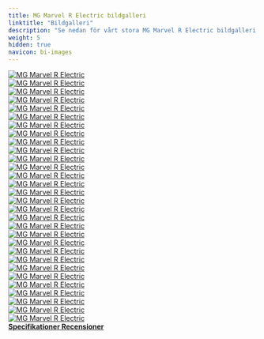 ```yaml
---
title: MG Marvel R Electric bildgalleri
linktitle: "Bildgalleri"
description: "Se nedan för vårt stora MG Marvel R Electric bildgalleri. Klicka på bilderna för högupplösta versioner."
weight: 5
hidden: true
navicon: bi-images
---
```

<!-- markdownlint-disable MD033 -->
<div class="row" id ="my-gallery">
	<div class="pswp-grid-item col-6 col-md-4">
		<a href="https://media.evkx.net/multimedia/models/mg/marvel_r/marvel_r_electric/cupholder_1.jpg"
data-pswp-src="https://media.evkx.net/multimedia/models/mg/marvel_r/marvel_r_electric/cupholder_1.jpg"
data-pswp-width="3000"
data-pswp-height="2308" 
target="_blank">
			<img src="https://media.evkx.net/multimedia/models/mg/marvel_r/marvel_r_electric/cupholder_1_xst.jpg" alt="MG Marvel R Electric" class="img-fluid " />
		</a>
	</div>
	<div class="pswp-grid-item col-6 col-md-4">
		<a href="https://media.evkx.net/multimedia/models/mg/marvel_r/marvel_r_electric/doorstorage_1.jpg"
data-pswp-src="https://media.evkx.net/multimedia/models/mg/marvel_r/marvel_r_electric/doorstorage_1.jpg"
data-pswp-width="3000"
data-pswp-height="2132" 
target="_blank">
			<img src="https://media.evkx.net/multimedia/models/mg/marvel_r/marvel_r_electric/doorstorage_1_xst.jpg" alt="MG Marvel R Electric" class="img-fluid " />
		</a>
	</div>
	<div class="pswp-grid-item col-6 col-md-4">
		<a href="https://media.evkx.net/multimedia/models/mg/marvel_r/marvel_r_electric/drivetrain_1.jpg"
data-pswp-src="https://media.evkx.net/multimedia/models/mg/marvel_r/marvel_r_electric/drivetrain_1.jpg"
data-pswp-width="3000"
data-pswp-height="2313" 
target="_blank">
			<img src="https://media.evkx.net/multimedia/models/mg/marvel_r/marvel_r_electric/drivetrain_1_xst.jpg" alt="MG Marvel R Electric" class="img-fluid " />
		</a>
	</div>
	<div class="pswp-grid-item col-6 col-md-4">
		<a href="https://media.evkx.net/multimedia/models/mg/marvel_r/marvel_r_electric/exterior_1.jpg"
data-pswp-src="https://media.evkx.net/multimedia/models/mg/marvel_r/marvel_r_electric/exterior_1.jpg"
data-pswp-width="3000"
data-pswp-height="2000" 
target="_blank">
			<img src="https://media.evkx.net/multimedia/models/mg/marvel_r/marvel_r_electric/exterior_1_xst.jpg" alt="MG Marvel R Electric" class="img-fluid " />
		</a>
	</div>
	<div class="pswp-grid-item col-6 col-md-4">
		<a href="https://media.evkx.net/multimedia/models/mg/marvel_r/marvel_r_electric/exterior_2.jpg"
data-pswp-src="https://media.evkx.net/multimedia/models/mg/marvel_r/marvel_r_electric/exterior_2.jpg"
data-pswp-width="2560"
data-pswp-height="1707" 
target="_blank">
			<img src="https://media.evkx.net/multimedia/models/mg/marvel_r/marvel_r_electric/exterior_2_xst.jpg" alt="MG Marvel R Electric" class="img-fluid " />
		</a>
	</div>
	<div class="pswp-grid-item col-6 col-md-4">
		<a href="https://media.evkx.net/multimedia/models/mg/marvel_r/marvel_r_electric/exterior_3.jpg"
data-pswp-src="https://media.evkx.net/multimedia/models/mg/marvel_r/marvel_r_electric/exterior_3.jpg"
data-pswp-width="3000"
data-pswp-height="2001" 
target="_blank">
			<img src="https://media.evkx.net/multimedia/models/mg/marvel_r/marvel_r_electric/exterior_3_xst.jpg" alt="MG Marvel R Electric" class="img-fluid " />
		</a>
	</div>
	<div class="pswp-grid-item col-6 col-md-4">
		<a href="https://media.evkx.net/multimedia/models/mg/marvel_r/marvel_r_electric/exterior_4.jpg"
data-pswp-src="https://media.evkx.net/multimedia/models/mg/marvel_r/marvel_r_electric/exterior_4.jpg"
data-pswp-width="3000"
data-pswp-height="2000" 
target="_blank">
			<img src="https://media.evkx.net/multimedia/models/mg/marvel_r/marvel_r_electric/exterior_4_xst.jpg" alt="MG Marvel R Electric" class="img-fluid " />
		</a>
	</div>
	<div class="pswp-grid-item col-6 col-md-4">
		<a href="https://media.evkx.net/multimedia/models/mg/marvel_r/marvel_r_electric/frontseats_1.jpg"
data-pswp-src="https://media.evkx.net/multimedia/models/mg/marvel_r/marvel_r_electric/frontseats_1.jpg"
data-pswp-width="3000"
data-pswp-height="1999" 
target="_blank">
			<img src="https://media.evkx.net/multimedia/models/mg/marvel_r/marvel_r_electric/frontseats_1_xst.jpg" alt="MG Marvel R Electric" class="img-fluid " />
		</a>
	</div>
	<div class="pswp-grid-item col-6 col-md-4">
		<a href="https://media.evkx.net/multimedia/models/mg/marvel_r/marvel_r_electric/frontseats_2.jpg"
data-pswp-src="https://media.evkx.net/multimedia/models/mg/marvel_r/marvel_r_electric/frontseats_2.jpg"
data-pswp-width="3000"
data-pswp-height="1999" 
target="_blank">
			<img src="https://media.evkx.net/multimedia/models/mg/marvel_r/marvel_r_electric/frontseats_2_xst.jpg" alt="MG Marvel R Electric" class="img-fluid " />
		</a>
	</div>
	<div class="pswp-grid-item col-6 col-md-4">
		<a href="https://media.evkx.net/multimedia/models/mg/marvel_r/marvel_r_electric/frontseats_3.jpg"
data-pswp-src="https://media.evkx.net/multimedia/models/mg/marvel_r/marvel_r_electric/frontseats_3.jpg"
data-pswp-width="3000"
data-pswp-height="1999" 
target="_blank">
			<img src="https://media.evkx.net/multimedia/models/mg/marvel_r/marvel_r_electric/frontseats_3_xst.jpg" alt="MG Marvel R Electric" class="img-fluid " />
		</a>
	</div>
	<div class="pswp-grid-item col-6 col-md-4">
		<a href="https://media.evkx.net/multimedia/models/mg/marvel_r/marvel_r_electric/frunk_1.jpg"
data-pswp-src="https://media.evkx.net/multimedia/models/mg/marvel_r/marvel_r_electric/frunk_1.jpg"
data-pswp-width="2560"
data-pswp-height="1708" 
target="_blank">
			<img src="https://media.evkx.net/multimedia/models/mg/marvel_r/marvel_r_electric/frunk_1_xst.jpg" alt="MG Marvel R Electric" class="img-fluid " />
		</a>
	</div>
	<div class="pswp-grid-item col-6 col-md-4">
		<a href="https://media.evkx.net/multimedia/models/mg/marvel_r/marvel_r_electric/headlights_1.jpg"
data-pswp-src="https://media.evkx.net/multimedia/models/mg/marvel_r/marvel_r_electric/headlights_1.jpg"
data-pswp-width="3000"
data-pswp-height="1701" 
target="_blank">
			<img src="https://media.evkx.net/multimedia/models/mg/marvel_r/marvel_r_electric/headlights_1_xst.jpg" alt="MG Marvel R Electric" class="img-fluid " />
		</a>
	</div>
	<div class="pswp-grid-item col-6 col-md-4">
		<a href="https://media.evkx.net/multimedia/models/mg/marvel_r/marvel_r_electric/headlights_2.jpg"
data-pswp-src="https://media.evkx.net/multimedia/models/mg/marvel_r/marvel_r_electric/headlights_2.jpg"
data-pswp-width="2560"
data-pswp-height="1707" 
target="_blank">
			<img src="https://media.evkx.net/multimedia/models/mg/marvel_r/marvel_r_electric/headlights_2_xst.jpg" alt="MG Marvel R Electric" class="img-fluid " />
		</a>
	</div>
	<div class="pswp-grid-item col-6 col-md-4">
		<a href="https://media.evkx.net/multimedia/models/mg/marvel_r/marvel_r_electric/interior_1.jpg"
data-pswp-src="https://media.evkx.net/multimedia/models/mg/marvel_r/marvel_r_electric/interior_1.jpg"
data-pswp-width="2560"
data-pswp-height="1707" 
target="_blank">
			<img src="https://media.evkx.net/multimedia/models/mg/marvel_r/marvel_r_electric/interior_1_xst.jpg" alt="MG Marvel R Electric" class="img-fluid " />
		</a>
	</div>
	<div class="pswp-grid-item col-6 col-md-4">
		<a href="https://media.evkx.net/multimedia/models/mg/marvel_r/marvel_r_electric/interior_2.jpg"
data-pswp-src="https://media.evkx.net/multimedia/models/mg/marvel_r/marvel_r_electric/interior_2.jpg"
data-pswp-width="3000"
data-pswp-height="2121" 
target="_blank">
			<img src="https://media.evkx.net/multimedia/models/mg/marvel_r/marvel_r_electric/interior_2_xst.jpg" alt="MG Marvel R Electric" class="img-fluid " />
		</a>
	</div>
	<div class="pswp-grid-item col-6 col-md-4">
		<a href="https://media.evkx.net/multimedia/models/mg/marvel_r/marvel_r_electric/interior_3.jpg"
data-pswp-src="https://media.evkx.net/multimedia/models/mg/marvel_r/marvel_r_electric/interior_3.jpg"
data-pswp-width="3000"
data-pswp-height="2184" 
target="_blank">
			<img src="https://media.evkx.net/multimedia/models/mg/marvel_r/marvel_r_electric/interior_3_xst.jpg" alt="MG Marvel R Electric" class="img-fluid " />
		</a>
	</div>
	<div class="pswp-grid-item col-6 col-md-4">
		<a href="https://media.evkx.net/multimedia/models/mg/marvel_r/marvel_r_electric/interior_4.jpg"
data-pswp-src="https://media.evkx.net/multimedia/models/mg/marvel_r/marvel_r_electric/interior_4.jpg"
data-pswp-width="3000"
data-pswp-height="2151" 
target="_blank">
			<img src="https://media.evkx.net/multimedia/models/mg/marvel_r/marvel_r_electric/interior_4_xst.jpg" alt="MG Marvel R Electric" class="img-fluid " />
		</a>
	</div>
	<div class="pswp-grid-item col-6 col-md-4">
		<a href="https://media.evkx.net/multimedia/models/mg/marvel_r/marvel_r_electric/interior_5.jpg"
data-pswp-src="https://media.evkx.net/multimedia/models/mg/marvel_r/marvel_r_electric/interior_5.jpg"
data-pswp-width="3000"
data-pswp-height="2639" 
target="_blank">
			<img src="https://media.evkx.net/multimedia/models/mg/marvel_r/marvel_r_electric/interior_5_xst.jpg" alt="MG Marvel R Electric" class="img-fluid " />
		</a>
	</div>
	<div class="pswp-grid-item col-6 col-md-4">
		<a href="https://media.evkx.net/multimedia/models/mg/marvel_r/marvel_r_electric/main_1.jpg"
data-pswp-src="https://media.evkx.net/multimedia/models/mg/marvel_r/marvel_r_electric/main_1.jpg"
data-pswp-width="2560"
data-pswp-height="1708" 
target="_blank">
			<img src="https://media.evkx.net/multimedia/models/mg/marvel_r/marvel_r_electric/main_1_xst.jpg" alt="MG Marvel R Electric" class="img-fluid " />
		</a>
	</div>
	<div class="pswp-grid-item col-6 col-md-4">
		<a href="https://media.evkx.net/multimedia/models/mg/marvel_r/marvel_r_electric/rearlights_1.jpg"
data-pswp-src="https://media.evkx.net/multimedia/models/mg/marvel_r/marvel_r_electric/rearlights_1.jpg"
data-pswp-width="2560"
data-pswp-height="1706" 
target="_blank">
			<img src="https://media.evkx.net/multimedia/models/mg/marvel_r/marvel_r_electric/rearlights_1_xst.jpg" alt="MG Marvel R Electric" class="img-fluid " />
		</a>
	</div>
	<div class="pswp-grid-item col-6 col-md-4">
		<a href="https://media.evkx.net/multimedia/models/mg/marvel_r/marvel_r_electric/rearlights_2.jpg"
data-pswp-src="https://media.evkx.net/multimedia/models/mg/marvel_r/marvel_r_electric/rearlights_2.jpg"
data-pswp-width="2560"
data-pswp-height="1529" 
target="_blank">
			<img src="https://media.evkx.net/multimedia/models/mg/marvel_r/marvel_r_electric/rearlights_2_xst.jpg" alt="MG Marvel R Electric" class="img-fluid " />
		</a>
	</div>
	<div class="pswp-grid-item col-6 col-md-4">
		<a href="https://media.evkx.net/multimedia/models/mg/marvel_r/marvel_r_electric/screens_1.jpg"
data-pswp-src="https://media.evkx.net/multimedia/models/mg/marvel_r/marvel_r_electric/screens_1.jpg"
data-pswp-width="2560"
data-pswp-height="1707" 
target="_blank">
			<img src="https://media.evkx.net/multimedia/models/mg/marvel_r/marvel_r_electric/screens_1_xst.jpg" alt="MG Marvel R Electric" class="img-fluid " />
		</a>
	</div>
	<div class="pswp-grid-item col-6 col-md-4">
		<a href="https://media.evkx.net/multimedia/models/mg/marvel_r/marvel_r_electric/screens_2.jpg"
data-pswp-src="https://media.evkx.net/multimedia/models/mg/marvel_r/marvel_r_electric/screens_2.jpg"
data-pswp-width="3000"
data-pswp-height="1587" 
target="_blank">
			<img src="https://media.evkx.net/multimedia/models/mg/marvel_r/marvel_r_electric/screens_2_xst.jpg" alt="MG Marvel R Electric" class="img-fluid " />
		</a>
	</div>
	<div class="pswp-grid-item col-6 col-md-4">
		<a href="https://media.evkx.net/multimedia/models/mg/marvel_r/marvel_r_electric/screens_3.jpg"
data-pswp-src="https://media.evkx.net/multimedia/models/mg/marvel_r/marvel_r_electric/screens_3.jpg"
data-pswp-width="3000"
data-pswp-height="1991" 
target="_blank">
			<img src="https://media.evkx.net/multimedia/models/mg/marvel_r/marvel_r_electric/screens_3_xst.jpg" alt="MG Marvel R Electric" class="img-fluid " />
		</a>
	</div>
	<div class="pswp-grid-item col-6 col-md-4">
		<a href="https://media.evkx.net/multimedia/models/mg/marvel_r/marvel_r_electric/secondrowseats_1.jpg"
data-pswp-src="https://media.evkx.net/multimedia/models/mg/marvel_r/marvel_r_electric/secondrowseats_1.jpg"
data-pswp-width="3000"
data-pswp-height="2256" 
target="_blank">
			<img src="https://media.evkx.net/multimedia/models/mg/marvel_r/marvel_r_electric/secondrowseats_1_xst.jpg" alt="MG Marvel R Electric" class="img-fluid " />
		</a>
	</div>
	<div class="pswp-grid-item col-6 col-md-4">
		<a href="https://media.evkx.net/multimedia/models/mg/marvel_r/marvel_r_electric/trailer_1.jpg"
data-pswp-src="https://media.evkx.net/multimedia/models/mg/marvel_r/marvel_r_electric/trailer_1.jpg"
data-pswp-width="3000"
data-pswp-height="2126" 
target="_blank">
			<img src="https://media.evkx.net/multimedia/models/mg/marvel_r/marvel_r_electric/trailer_1_xst.jpg" alt="MG Marvel R Electric" class="img-fluid " />
		</a>
	</div>
	<div class="pswp-grid-item col-6 col-md-4">
		<a href="https://media.evkx.net/multimedia/models/mg/marvel_r/marvel_r_electric/trunk_1.jpg"
data-pswp-src="https://media.evkx.net/multimedia/models/mg/marvel_r/marvel_r_electric/trunk_1.jpg"
data-pswp-width="3000"
data-pswp-height="1915" 
target="_blank">
			<img src="https://media.evkx.net/multimedia/models/mg/marvel_r/marvel_r_electric/trunk_1_xst.jpg" alt="MG Marvel R Electric" class="img-fluid " />
		</a>
	</div>
	<div class="pswp-grid-item col-6 col-md-4">
		<a href="https://media.evkx.net/multimedia/models/mg/marvel_r/marvel_r_electric/trunk_2.jpg"
data-pswp-src="https://media.evkx.net/multimedia/models/mg/marvel_r/marvel_r_electric/trunk_2.jpg"
data-pswp-width="3000"
data-pswp-height="2001" 
target="_blank">
			<img src="https://media.evkx.net/multimedia/models/mg/marvel_r/marvel_r_electric/trunk_2_xst.jpg" alt="MG Marvel R Electric" class="img-fluid " />
		</a>
	</div>
	<div class="pswp-grid-item col-6 col-md-4">
		<a href="https://media.evkx.net/multimedia/models/mg/marvel_r/marvel_r_electric/trunk_3.jpg"
data-pswp-src="https://media.evkx.net/multimedia/models/mg/marvel_r/marvel_r_electric/trunk_3.jpg"
data-pswp-width="3000"
data-pswp-height="1916" 
target="_blank">
			<img src="https://media.evkx.net/multimedia/models/mg/marvel_r/marvel_r_electric/trunk_3_xst.jpg" alt="MG Marvel R Electric" class="img-fluid " />
		</a>
	</div>
	<div class="pswp-grid-item col-6 col-md-4">
		<a href="https://media.evkx.net/multimedia/models/mg/marvel_r/marvel_r_electric/v2l_1.jpg"
data-pswp-src="https://media.evkx.net/multimedia/models/mg/marvel_r/marvel_r_electric/v2l_1.jpg"
data-pswp-width="2560"
data-pswp-height="1708" 
target="_blank">
			<img src="https://media.evkx.net/multimedia/models/mg/marvel_r/marvel_r_electric/v2l_1_xst.jpg" alt="MG Marvel R Electric" class="img-fluid " />
		</a>
	</div>
</div>
<script type="module">
  import PhotoSwipeLightbox from '/js/photoswipe-lightbox.esm.js';
    const lightbox = new PhotoSwipeLightbox({
       gallery: '#my-gallery',
        children: 'a',
        pswpModule: () => import('/js/photoswipe.esm.js')
    });
lightbox.init();
</script>
<div class="mt-3 mb-3">
<a href="../specifications/" class="text-decoration-none text-black">
<strong><i class="bi-arrow-left"></i> Specifikationer </strong>
</a>
<a href="../reviews/" class="text-decoration-none text-black float-end">
<strong>Recensioner <i class="bi-arrow-right"></i></strong>
</a>
</div>
